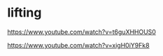 # lifting

https://www.youtube.com/watch?v=t6guXHHOUS0


https://www.youtube.com/watch?v=xigH0iY9Fk8

